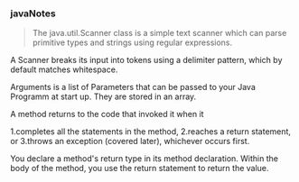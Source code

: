 ### javaNotes
>The java.util.Scanner class is a simple text scanner which can parse primitive types and strings using regular expressions. 

A Scanner breaks its input into tokens using a delimiter pattern, which by default matches whitespace.

Arguments is a list of Parameters that can be passed to your Java Programm at start up. They are stored in an array.

A method returns to the code that invoked it when it

1.completes all the statements in the method,
2.reaches a return statement, or
3.throws an exception (covered later),
whichever occurs first.

You declare a method's return type in its method declaration. Within the body of the method, you use the return statement to return the value.
